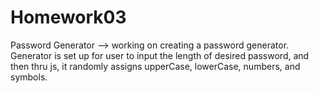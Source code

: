 # Homework03
Password Generator
--> working on creating a password generator.
Generator is set up for user to input the length of desired password, and then thru js, it randomly assigns upperCase, lowerCase, numbers, and symbols.  